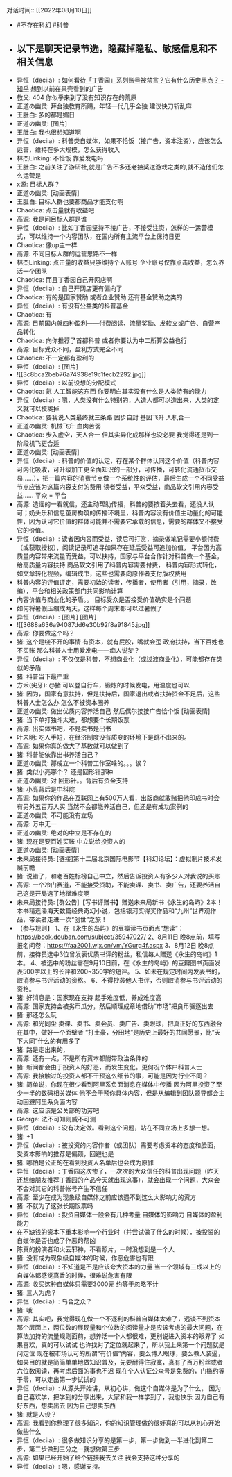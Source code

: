 对话时间:: [[2022年08月10日]]

- #不存在科幻 #科普
- ## 以下是聊天记录节选，隐藏掉隐私、敏感信息和不相关信息
- 异恒（deciia）:
  [如何看待「丁香园」系列账号被禁言？它有什么历史黑点？ - 知乎](https://www.zhihu.com/question/547734209)  想到以前在果壳看到的广告
- 教父:
  404
  你似乎来到了没有知识存在的荒原
- 正道の幽灵:
  拜台独教育所赐，年轻一代几乎全独
  建议快刀斩乱麻
- 王肚白:
  多的都是媚日
- 正道の幽灵:
  [图片]
- 王肚白:
  我也很想知道啊
- 异恒（deciia）:
  科普类自媒体，如果不恰饭（接广告，资本注资），应该怎么运营，维持在多大规模，怎么获得收入
- 林杰Linking:
  不恰饭 靠爱发电吗
- 王肚白:
  之前关注了游研社,就是广告不多还老抽奖送游戏之类的,就不造他们怎么运营是
- x源:
  目标人群？
- 正道の幽灵:
  [动画表情]
- 王肚白:
  目标人群也要都商品才能支付啊
- Chaotica:
  点击量就有收益吧
- 高源:
  我是问目标人群是谁
- 异恒（deciia）:
  比如丁香园坚持不接广告，不接受注资，怎样的一运营模式，可以维持一个内容团队，在国内所有主流平台上保持日更
- Chaotica:
  像up主一样
- 高源:
  不同目标人群的运营思路不一样
- 林杰Linking:
  点击量的收益只够维持个人账号 企业账号仅靠点击收益，怎么养活一个团队
- Chaotica:
  而且丁香园自己开网店啊
- 异恒（deciia）:
  自己开网店更有偏向了
- Chaotica:
  有的是国家赞助
  或者企业赞助
  还有基金赞助之类的
- 异恒（deciia）:
  有没有公益类的科普基金
- Chaotica:
  有
- 高源:
  目前国内就四种盈利——付费阅读、流量奖励、发软文或广告、自营产品转化
- Chaotica:
  向你推荐了首都科普
  或者你要认为中二所算公益也行
- 高源:
  目标受众不同，盈利方式完全不同
- Chaotica:
  不一定都有盈利的
- 异恒（deciia）:
  [图片]
- ![[3c8bca2beb76a74938e19c1fecb2292.jpg]]
- 异恒（deciia）:
  以前设想的分配模式
- Chaotica:
  氦
  人工智能这东西
  你要明白其实没有什么是人类特有的能力
- 异恒（deciia）:
  嗯，人类没有什么特别的，人造人都可以造出来，人类的定义就可以模糊掉
- Chaotica:
  要我说人类最终就三条路
  固步自封
  基因飞升
  人机合一
- 正道の幽灵:
  机械飞升
  血肉苦弱
- Chaotica:
  步入虚空，天人合一
  但其实异化成那样也没必要
  我觉得还是到一阶段机飞更合适
- 正道の幽灵:
  [动画表情]
- 异恒（deciia）:
  科普的价值的认定，存在某个群体认同这个价值（科普内容可内化吸收，可升级加工更全面知识的一部分，可传播，可转化流通货币交易……），把一篇内容的消费节点做一个系统性的评估，最后生成一个不同受益节点应该为这篇内容支付的费用
  读者受益，平众受益，商品软文引用内容受益……
  平众 = 平台
- 高源:
  造谣的一看就信，还主动帮助传播，科普的要按着头去看，还没人认可；奶头乐和信息茧房构筑的传播环境里，科普内容没有价值主动量化的可能性，因为认可它价值的群体可能并不需要它承载的信息，需要的群体又不接受它的价值。
- 异恒（deciia）:
  读者因内容而受益，读后可打赏，摘录做笔记需要小额付费（或获取授权），阅读记录可追寻如果存在延后受益可追加价值，
  平台因为高质量内容带来流量而受益，可以扶持，国家与平台合作针对科普做一个基金，给高质量内容扶持
  商品软文引用了科普内容需要付费，
  科普内容形式转化，如文章转化视频，编辑成书，这些也需要向原作者支付版权费用
- 科普内容的评值评定，需要初始的读者，传播者，使用者（引用，摘录，改编），平台和相关政策部门共同影响计算
- 内容价值与商业化的矛盾。。
  目标受众是否接受价值确实是个问题
- 如何将暑假压缩成两天，这样每个周末都可以过暑假了
- 异恒（deciia）:
  [图片]
  [图片]
- ![[3688a636a94087dd6e30b92f8a91845.jpg]]
- 高源:
  你要做这个吗？
- 猪:
  这个是绕不开的事情
  有资本，就有屁股，嘴就会歪
  政府扶持，当下百姓也不买账
  那么科普人士用爱发电——痴人说梦？
- 异恒（deciia）:
  不仅仅是科普，不想商业化（或过渡商业化），可能都存在类似的矛盾
- 猪:
  科普当下最严重
- 方禾(尖牙):
  @猪 可以登自行车，锻炼的时候发电，用温度也可以
- 猪:
  因为，国家有意扶持，但是扶持后，国家退出或者扶持资金不足后，这些科普人士怎么办
  怎么不被资本圈养
- 正道の幽灵:
  做出优质内容养活自己
  然后偶尔接接广告恰个饭
  [动画表情]
- 猪:
  当下单打独斗太难，都想要个长期饭票
- 高源:
  出实体书吧，不是卖书是出书
- 叶未明:
  吃人手短，在经济制度没有质变的环境下是跳不出来的。
- 高源:
  如果你真的做大了基数就可以做到了
- 猪:
  科普能依靠出书养活自己？
- 正道の幽灵:
  那成立一个科普工作室啥的。。。诶？
- 猪:
  类似小亮哪个？
  还是回形针那种
- 正道の幽灵:
  对
  回形针。。背后有资金支持
- 猪:
  小亮背后是中科院
- 高源:
  如果你的作品在互联网上有500万人看，出版商就敢赌把他印成书时会有另外五百万人买
  当然不会都能养活自己，但还是有成功案例的
- 正道の幽灵:
  不可能没有立场
- 高源:
  万中无一
- 正道の幽灵:
  绝对的中立是不存在的
- 猪:
  现在是要百姓买账
  中立说给投资人的
- 正道の幽灵:
  [动画表情]
- 未来局接待员:
  [链接]第十二届北京国际电影节【科幻论坛】：虚拟制片技术发展前瞻
- 猪:
  说错了，和老百姓标榜自己中立，然后告诉投资人有多少人对我说的买账
- 高源:
  一个冷门赛道，不能接受资助，不能卖课、卖书、卖广告，还要养活自己这是开局选了地狱难度啊
- 未来局接待员:
  [群公告]【写书评赠书】赠送未来局新书《永生的岛屿》2本！
  本书精选潘海天数篇经典奇幻小说，包括银河奖得奖作品和“九州”世界观作品，带读者走进一次“创世”之旅！
- 【参与规则】
  1、在《永生的岛屿》的豆瓣读书页面点“想读”：https://book.douban.com/subject/35947027/
  2、8月11日 晚8点前，填写报名问卷：https://faa2001.wjx.cn/vm/YGurg4f.aspx
  3、8月12日 晚8点前，接待员选中3位曾发表优质书评的粉丝，私信每人赠送《永生的岛屿》1本。
  4、被选中的粉丝需在9月10日前，在《永生的岛屿》的豆瓣图书页面发表500字以上的长评和200~350字的短评。
  5、如未在规定时间内发表书的，取消参与书评活动的资格。
  6、不得抄袭他人书评，否则取消参与书评活动的资格。
- 猪:
  好消息是：国家现在支持
  起手难度低，养成难度高
- 高源:
  国家支持会被劣币瓜分，然后顺理成章地借助“市场”把良币驱逐出去
- 猪:
  那还怎么玩
- 高源:
  和光同尘
  卖课、卖书、卖会员、卖广告、卖眼球，把真正好的东西融合在其中，做好一个面壁者
  “打土豪，分田地”是历史上最好的共同愿景，比“天下大同”什么的有用多了
- 猪:
  路是走出来的，
- 高源:
  还有一点，不是所有资本都附带政治条件的
- 猪:
  新闻都会由于投资人的好恶，而发生变化。更何况个体户科普人士
- 高源:
  我接触过的投资人都不干预这么细节的事，可能是因为行业不同？
- 猪:
  简单说，你现在很少看到阿里系负面消息在媒体中传播
  因为阿里投资了至少一半的数码相关媒体
  他不会干预你具体内容，但是从编辑到团队领导都会主动回避阿里系负面内容
- 高源:
  这应该是公关部的功劳吧
- George:
  法不可知则威不可测
- 异恒（deciia）:
  没有决定做。看到这个问题，站在不同立场上多想一想。
- 猪:
  +1
- 异恒（deciia）:
  被投资的内容作者（或团队）需要考虑资本的态度和脸面，受资本影响的推荐是偏颇，回避也是
- 猪:
  哪怕是公正的在看到投资人名单后也会成为原罪
- 异恒（deciia）:
  丁香园这次惨了，一次次的大众信任的科普出现问题（昨天还想给朋友推荐丁香园的产品今天就出现这事），就会出现一个问题，大众会不会对其它的科普帐号产生不信任
- 高源:
  至少在成为现象级自媒体之前应该遇不到这么大影响力的资方
- 猪:
  不就为了这张长期饭票吗
- 异恒（deciia）:
  投资自媒体一般会有几种考量
  自媒体的影响力
  自媒体的盈利能力
- 在不缺钱的资本下重本影响一个行业时（并尝试做了什么的时候），被投资的自媒体是否也成了作恶的帮凶
- 陈真的扮演者和火云邪神，不看照片，一时没想到是一个人
- 猪:
  没有成为现象级自媒体的时候，作恶危害也有限
- 异恒（deciia）:
  不知道是不是应该夸大资本的力量
  当一个领域有三成以上的自媒体都感觉真香的时候，很难说危害有限
- 高源:
  收买这种自媒体只需要3000元
  约等于忽略不计
- 猪:
  三人为虎？
- 异恒（deciia）:
  乌合之众？
- 猪:
  哦
- 高源:
  其实吧，我觉得现在做一个不逐利的科普自媒体太难了，远谈不到资本那个层面上，两位数的展现量和个位数的阅读量才是应该考虑的最大问题，在算法加持的流量规则面前，想养活一个人都很难，更别说进入资本的眼界了
  如果喜欢，真的可以试试
  也许找对了定位就起来了，所以我上来第一个问题就是问定位
  现在被市场认可的所谓“有价值”内容，要么博人眼球，要么教人装逼，如果目的就是简简单单地做知识普及，先要耐得住寂寞，真有了百万粉丝或者六位数阅读，再考虑后面的事也不迟
  现在个人认证公众号是免费的，门槛约等于零，可以走出第一步试试的
- 异恒（deciia）:
  从源头开始讲，从初心讲，做这个自媒体是为了什么，
  因为自己喜欢学，把学到的分享出来，大家和我一样学到了，我也快乐
  因为自己有好东西，想卖出去
  因为自己想卖东西
- 猪:
  就是人设？
- 高源:
  我看到你整理了很多知识，你的知识管理做的很好真的可以从初心开始做些什么
- 异恒（deciia）:
  很多做知识分享的是第一步，第一步做到一半进化到第二步，第二步做到三分之一就想做第三步
- 高源:
  如果已经开始了给个链接我去关注
  我会支持这种分享的
- 异恒（deciia）:
  嗯，感谢支持。
